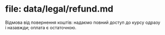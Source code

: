 ﻿# file: data/legal/refund.md
Відмова від повернення коштів: надаємо повний доступ до курсу одразу і назавжди; оплата є остаточною.
